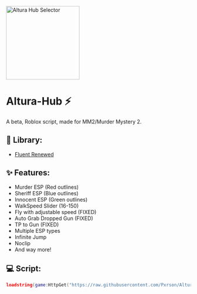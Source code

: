 <img src="https://github.com/user-attachments/assets/4ce93e8e-e9a8-4ac5-b10c-945757da25ca" alt="Altura Hub Selector" width="200">


# Altura-Hub ⚡
A beta, Roblox script, made for MM2/Murder Mystery 2.

## 🔧 Library:
- [Fluent Renewed](https://github.com/ActualMasterOogway/Fluent-Renewed)

## ✨ Features:
- Murder ESP (Red outlines)
- Sheriff ESP (Blue outlines)
- Innocent ESP (Green outlines)
- WalkSpeed Slider (16-150)
- Fly with adjustable speed (FIXED)
- Auto Grab Dropped Gun (FIXED)
- TP to Gun (FIXED)
- Multiple ESP types
- Infinite Jump
- Noclip
- And way more!

## 💻 Script:
```lua
loadstring(game:HttpGet("https://raw.githubusercontent.com/Pxrson/Altura-Hub/refs/heads/main/Selector.lua",true))()
